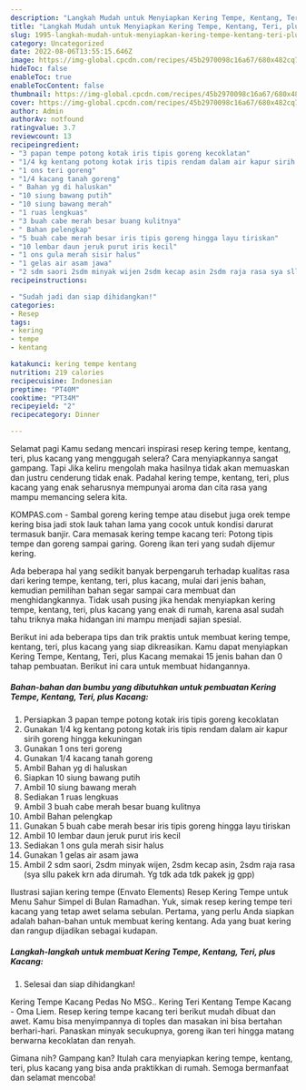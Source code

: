 ```yaml
---
description: "Langkah Mudah untuk Menyiapkan Kering Tempe, Kentang, Teri, plus Kacang yang Lezat Sekali, Buat Buka Puasa Enak Banget"
title: "Langkah Mudah untuk Menyiapkan Kering Tempe, Kentang, Teri, plus Kacang yang Lezat Sekali, Buat Buka Puasa Enak Banget"
slug: 1995-langkah-mudah-untuk-menyiapkan-kering-tempe-kentang-teri-plus-kacang-yang-lezat-sekali-buat-buka-puasa-enak-banget
category: Uncategorized
date: 2022-08-06T13:55:15.646Z
image: https://img-global.cpcdn.com/recipes/45b2970098c16a67/680x482cq70/kering-tempe-kentang-teri-plus-kacang-foto-resep-utama.jpg
hideToc: false
enableToc: true
enableTocContent: false
thumbnail: https://img-global.cpcdn.com/recipes/45b2970098c16a67/680x482cq70/kering-tempe-kentang-teri-plus-kacang-foto-resep-utama.jpg
cover: https://img-global.cpcdn.com/recipes/45b2970098c16a67/680x482cq70/kering-tempe-kentang-teri-plus-kacang-foto-resep-utama.jpg
author: Admin
authorAv: notfound
ratingvalue: 3.7
reviewcount: 13
recipeingredient:
- "3 papan tempe potong kotak iris tipis goreng kecoklatan"
- "1/4 kg kentang potong kotak iris tipis rendam dalam air kapur sirih goreng hingga kekuningan"
- "1 ons teri goreng"
- "1/4 kacang tanah goreng"
- " Bahan yg di haluskan"
- "10 siung bawang putih"
- "10 siung bawang merah"
- "1 ruas lengkuas"
- "3 buah cabe merah besar buang kulitnya"
- " Bahan pelengkap"
- "5 buah cabe merah besar iris tipis goreng hingga layu tiriskan"
- "10 lembar daun jeruk purut iris kecil"
- "1 ons gula merah sisir halus"
- "1 gelas air asam jawa"
- "2 sdm saori 2sdm minyak wijen 2sdm kecap asin 2sdm raja rasa sya sllu pakek krn ada dirumah Yg tdk ada tdk pakek jg gpp"
recipeinstructions:

- "Sudah jadi dan siap dihidangkan!"
categories:
- Resep
tags:
- kering
- tempe
- kentang

katakunci: kering tempe kentang 
nutrition: 219 calories
recipecuisine: Indonesian
preptime: "PT40M"
cooktime: "PT34M"
recipeyield: "2"
recipecategory: Dinner

---
```



Selamat pagi Kamu sedang mencari inspirasi resep kering tempe, kentang, teri, plus kacang yang menggugah selera? Cara menyiapkannya sangat gampang. Tapi Jika keliru mengolah maka hasilnya tidak akan memuaskan dan justru cenderung tidak enak. Padahal kering tempe, kentang, teri, plus kacang yang enak seharusnya mempunyai aroma dan cita rasa yang mampu memancing selera kita.


KOMPAS.com - Sambal goreng kering tempe atau disebut juga orek tempe kering bisa jadi stok lauk tahan lama yang cocok untuk kondisi darurat termasuk banjir. Cara memasak kering tempe kacang teri: Potong tipis tempe dan goreng sampai garing. Goreng ikan teri yang sudah dijemur kering.

Ada beberapa hal yang sedikit banyak berpengaruh terhadap kualitas rasa dari kering tempe, kentang, teri, plus kacang, mulai dari jenis bahan, kemudian pemilihan bahan segar sampai cara membuat dan menghidangkannya. Tidak usah pusing jika hendak menyiapkan kering tempe, kentang, teri, plus kacang yang enak di rumah, karena asal sudah tahu triknya maka hidangan ini mampu menjadi sajian spesial.


Berikut ini ada beberapa tips dan trik praktis untuk membuat kering tempe, kentang, teri, plus kacang yang siap dikreasikan. Kamu dapat menyiapkan Kering Tempe, Kentang, Teri, plus Kacang memakai 15 jenis bahan dan 0 tahap pembuatan. Berikut ini cara untuk membuat hidangannya.

<!--inarticleads1-->

##### Bahan-bahan dan bumbu yang dibutuhkan untuk pembuatan Kering Tempe, Kentang, Teri, plus Kacang:

1. Persiapkan 3 papan tempe potong kotak iris tipis goreng kecoklatan
1. Gunakan 1/4 kg kentang potong kotak iris tipis rendam dalam air kapur sirih goreng hingga kekuningan
1. Gunakan 1 ons teri goreng
1. Gunakan 1/4 kacang tanah goreng
1. Ambil  Bahan yg di haluskan
1. Siapkan 10 siung bawang putih
1. Ambil 10 siung bawang merah
1. Sediakan 1 ruas lengkuas
1. Ambil 3 buah cabe merah besar buang kulitnya
1. Ambil  Bahan pelengkap
1. Gunakan 5 buah cabe merah besar iris tipis goreng hingga layu tiriskan
1. Ambil 10 lembar daun jeruk purut iris kecil
1. Sediakan 1 ons gula merah sisir halus
1. Gunakan 1 gelas air asam jawa
1. Ambil 2 sdm saori, 2sdm minyak wijen, 2sdm kecap asin, 2sdm raja rasa (sya sllu pakek krn ada dirumah. Yg tdk ada tdk pakek jg gpp)


Ilustrasi sajian kering tempe (Envato Elements) Resep Kering Tempe untuk Menu Sahur Simpel di Bulan Ramadhan. Yuk, simak resep kering tempe teri kacang yang tetap awet selama sebulan. Pertama, yang perlu Anda siapkan adalah bahan-bahan untuk membuat kering kentang. Ada yang buat kering dan rangup dijadikan sebagai kudapan. 

<!--inarticleads2-->

##### Langkah-langkah untuk membuat Kering Tempe, Kentang, Teri, plus Kacang:


1. Selesai dan siap dihidangkan!

Kering Tempe Kacang Pedas No MSG.. Kering Teri Kentang Tempe Kacang - Oma Liem. Resep kering tempe kacang teri berikut mudah dibuat dan awet. Kamu bisa menyimpannya di toples dan masakan ini bisa bertahan berhari-hari. Panaskan minyak secukupnya, goreng ikan teri hingga matang berwarna kecoklatan dan renyah. 

Gimana nih? Gampang kan? Itulah cara menyiapkan kering tempe, kentang, teri, plus kacang yang bisa anda praktikkan di rumah. Semoga bermanfaat dan selamat mencoba!
